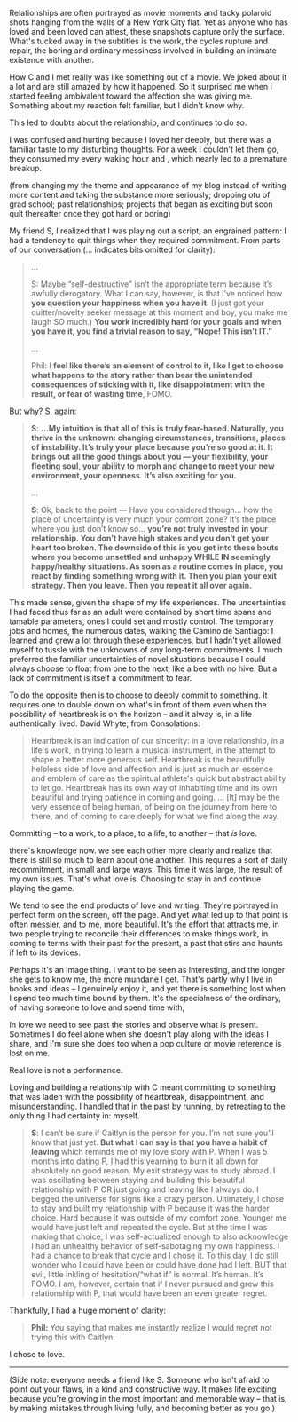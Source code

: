 Relationships are often portrayed as movie moments and tacky polaroid shots hanging from the walls of a New York City flat. Yet as anyone who has loved and been loved can attest, these snapshots capture only the surface. What's tucked away in the subtitles is the work, the cycles rupture and repair, the boring and ordinary messiness involved in building an intimate existence with another.

How C and I met really was like something out of a movie. We joked about it a lot and are still amazed by how it happened. So it surprised me when I started feeling ambivalent toward the affection she was giving me. Something about my reaction felt familiar, but I didn't know why. 

This led to doubts about the relationship, and continues to do so. 

I was confused and hurting because I loved her deeply, but there was a familiar taste to my disturbing thoughts. For a week I couldn't let them go, they consumed my every waking hour and , which nearly led to a premature breakup. 

(from changing my the theme and appearance of my blog instead of writing more content and taking the substance more seriously; dropping otu of grad school; past relationships; projects that began as exciting but soon quit thereafter once they got hard or boring)

My friend S, I realized that I was playing out a script, an engrained pattern: I had a tendency to quit things when they required commitment. From parts of our conversation (... indicates bits omitted for clarity):

> ...
> 
> S: Maybe “self-destructive” isn’t the appropriate term because it’s awfully derogatory. What I can say, however, is that I’ve noticed how **you question your happiness when you have it**. (I just got your quitter/novelty seeker message at this moment and boy, you make me laugh SO much.) **You work incredibly hard for your goals and when you have it, you find a trivial reason to say, “Nope! This isn’t IT.”**
> 
> ...
> 
> Phil: I **feel like there’s an element of control to it, like I get to choose what happens to the story rather than bear the unintended consequences of sticking with it, like disappointment with the result, or fear of wasting time**, FOMO.

But why? S, again:

> **S**: **...My intuition is that all of this is truly fear-based. Naturally, you thrive in the unknown: changing circumstances, transitions, places of instability. It’s truly your place because you’re so good at it. It brings out all the good things about you — your flexibility, your fleeting soul, your ability to morph and change to meet your new environment, your openness. It’s also exciting for you.**
> 
> ...
> 
> **S**: Ok, back to the point — Have you considered though… how the place of uncertainty is very much your comfort zone? It’s the place where you just don’t know so… **you’re not truly invested in your relationship. You don’t have high stakes and you don’t get your heart too broken. The downside of this is you get into these bouts where you become unsettled and unhappy WHILE IN seemingly happy/healthy situations. As soon as a routine comes in place, you react by finding something wrong with it. Then you plan your exit strategy. Then you leave. Then you repeat it all over again.**

This made sense, given the shape of my life experiences. The uncertainties I had faced thus far as an adult were contained by short time spans and tamable parameters, ones I could set and mostly control. The temporary jobs and homes, the numerous dates, walking the Camino de Santiago: I learned and grew a lot through these experiences, but I hadn't yet allowed myself to tussle with the unknowns of any long-term commitments. I much preferred the familiar uncertainties of novel situations because I could always choose to float from one to the next, like a bee with no hive. But a lack of commitment is itself a commitment to fear. 

To do the opposite then is to choose to deeply commit to something. It requires one to double down on what's in front of them even when the possibility of heartbreak is on the horizon – and it alway is, in a life authentically lived. David Whyte, from Consolations:

> Heartbreak is an indication of our sincerity: in a love relationship, in a life's work, in trying to learn a musical instrument, in the attempt to shape a better more generous self. Heartbreak is the beautifully helpless side of love and affection and is just as much an essence and emblem of care as the spiritual athlete's quick but abstract ability to let go. Heartbreak has its own way of inhabiting time and its own beautiful and trying patience in coming and going.
> ...
> [It] may be the very essence of being human, of being on the journey from here to there, and of coming to care deeply for what we find along the way.

Committing – to a work, to a place, to a life, to another – that *is* love. 

there's knowledge now. we see each other more clearly and realize that there is still so much to learn about one another. This requires a sort of daily recommitment, in small and large ways. This time it was large, the result of my own issues. That's what love is. Choosing to stay in and continue playing the game.

We tend to see the end products of love and writing. They're portrayed in perfect form on the screen, off the page. And yet what led up to that point is often messier, and to me, more beautiful. It's the effort that attracts me, in two people trying to reconcile their differences to make things work, in coming to terms with their past for the present, a past that stirs and haunts if left to its devices.

Perhaps it's an image thing. I want to be seen as interesting, and the longer she gets to know me, the more mundane I get. That's partly why I live in books and ideas – I genuinely enjoy it, and yet there is something lost when I spend too much time bound by them. It's the specialness of the ordinary, of having someone to love and spend time with, 

In love we need to see past the stories and observe what is present. Sometimes I do feel alone when she doesn't play along with the ideas I share, and I'm sure she does too when a pop culture or movie reference is lost on me. 

Real love is not a performance.


Loving and building a relationship with C meant committing to something that was laden with the possibility of heartbreak, disappointment, and misunderstanding. I handled that in the past by running, by retreating to the only thing I had certainty in: myself. 

> **S**: I can’t be sure if Caitlyn is the person for you. I’m not sure you’ll know that just yet. **But what I can say is that you have a habit of leaving** which reminds me of my love story with P. When I was 5 months into dating P, I had this yearning to burn it all down for absolutely no good reason. My exit strategy was to study abroad. I was oscillating between staying and building this beautiful relationship with P OR just going and leaving like I always do. I begged the universe for signs like a crazy person. Ultimately, I chose to stay and built my relationship with P because it was the harder choice. Hard because it was outside of my comfort zone. Younger me would have just left and repeated the cycle. But at the time I was making that choice, I was self-actualized enough to also acknowledge I had an unhealthy behavior of self-sabotaging my own happiness. I had a chance to break that cycle and I chose it. To this day, I do still wonder who I could have been or could have done had I left. BUT that evil, little inkling of hesitation/“what if” is normal. It’s human. It’s FOMO. I am, however, certain that if I never pursued and grew this relationship with P, that would have been an even greater regret.  

Thankfully, I had a huge moment of clarity:

> 
> **Phil:** You saying that makes me instantly realize I would regret not trying this with Caitlyn.

I chose to love.

---

(Side note: everyone needs a friend like S. Someone who isn't afraid to point out your flaws, in a kind and constructive way. It makes life exciting because you're growing in the most important and memorable way – that is, by making mistakes through living fully, and becoming better as you go.)